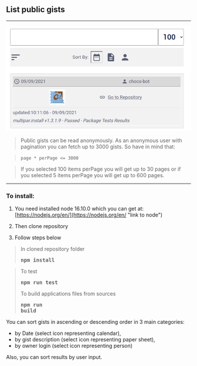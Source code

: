 ## List public gists
<hr>

![image](https://github.com/georgechem/axonista-test/blob/master/axonista.png)

><p>Public gists can be read anonymously. As an anonymous user with pagination
>you can fetch up to 3000 gists. So have in mind that:</p>

>```
>page * perPage <= 3000

>If you selected 100 items perPage you will get up to 30 pages or if you selected 5 items perPage
> you will get up to 600 pages.

<hr>

### To install:

1. You need installed node 16.10.0
which you can get at: [https://nodejs.org/en/](https://nodejs.org/en/ "link to node")

2. Then clone repository
3. Follow steps below

>In cloned repository folder <pre><b>npm install</b></pre>

>To test <pre><b>npm run test</b></pre>
> 
> To build applications files from sources <pre><b>npm run build</b></pre>

You can sort gists in ascending or descending order in 3 main categories:
- by Date (select icon representing calendar),
- by gist description (select icon representing paper sheet),
- by owner login (select icon representing person)

Also, you can sort results by user input.
